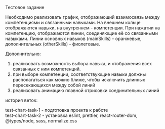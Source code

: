 Тестовое задание 

Необходимо реализовать график, отображающий взаимосвязь между компетенциями и связанными навыками. На внешнем кольце отображаются   навыки, на внутреннем - компетенции. При нажатии на компетенцию, отображаются линии, соединяющие её со связанными навыками. Линии   основных навыков (mainSkills) - оранжевые, дополнительных (otherSkills) - фиолетовые.  

Дополнительно:  

1. реализовать возможность выбора навыка, и отображения всех связанных с ним компетенций.  
2. при выборе компетенции, соответствующие навыки должны располагаться как можно ближе, чтобы исключить длинных пересекающихся   между собой линий  
3. реализовать анимацию плавной отрисовки соединительных линий

история веток:  

test-chart-task-1 - подготовка проекта к работе  
test-chart-task-2 - установка eslint, prettier, react-router-dom, @types/node, sass, normalize.css
